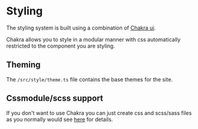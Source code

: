 # Styling

The styling system is built using a combination of [Chakra ui](https://chakra-ui.com/).

Chakra allows you to style in a modular manner with css automatically restricted to the component you are styling.

## Theming

The `/src/style/theme.ts` file contains the base themes for the site.

## Cssmodule/scss support

If you don't want to use Chakra you can just create css and scss/sass files as you normally would see [here](https://nextjs.org/docs/basic-features/built-in-css-support) for details.
